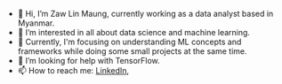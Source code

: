 - 👋 Hi, I’m Zaw Lin Maung, currently working as a data analyst based in Myanmar.
- 👀 I’m interested in all about data science and machine learning.
- 🌱 Currently, I'm focusing on understanding ML concepts and frameworks while doing some small projects at the same time.
- 💞️ I’m looking for help with TensorFlow.
- 📫 How to reach me: [LinkedIn](https://www.linkedin.com/in/zaw-lin-maung-264425197/), 
